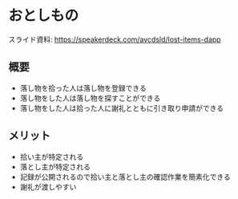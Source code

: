 # おとしもの

スライド資料: https://speakerdeck.com/avcdsld/lost-items-dapp

## 概要
- 落し物を拾った人は落し物を登録できる
- 落し物をした人は落し物を探すことができる
- 落し物をした人は拾った人に謝礼とともに引き取り申請ができる

## メリット
- 拾い主が特定される
- 落とし主が特定される
- 記録が公開されるので拾い主と落とし主の確認作業を簡素化できる
- 謝礼が渡しやすい
